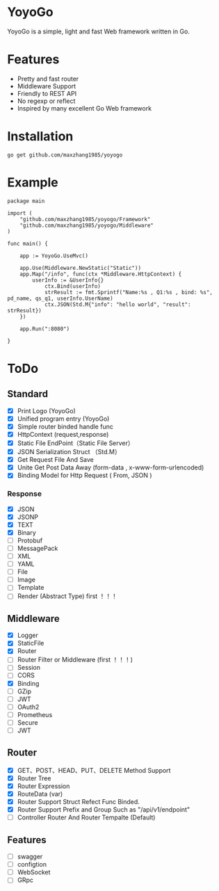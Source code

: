 # YoyoGo
YoyoGo is a simple, light and fast Web framework written in Go. 

# Features
- Pretty and fast router 
- Middleware Support
- Friendly to REST API
- No regexp or reflect
- Inspired by many excellent Go Web framework

# Installation

`go get github.com/maxzhang1985/yoyogo`


# Example
```golang
package main

import (
	"github.com/maxzhang1985/yoyogo/Framework"
	"github.com/maxzhang1985/yoyogo/Middleware"
)

func main() {

	app := YoyoGo.UseMvc()

	app.Use(Middleware.NewStatic("Static"))
	app.Map("/info", func(ctx *Middleware.HttpContext) {
	    userInfo := &UserInfo{}
            ctx.Bind(userInfo)
            strResult := fmt.Sprintf("Name:%s , Q1:%s , bind: %s", pd_name, qs_q1, userInfo.UserName)
            ctx.JSON(Std.M{"info": "hello world", "result": strResult})
	})

	app.Run(":8080")

}
```


# ToDo
## Standard
* [X] Print Logo (YoyoGo)
* [X] Unified program entry (YoyoGo)
* [X] Simple router binded handle func
* [X] HttpContext (request,response)
* [X] Static File EndPoint（Static File Server）
* [X] JSON Serialization Struct （Std.M）
* [X] Get Request File And Save
* [X] Unite Get Post Data Away (form-data , x-www-form-urlencoded)
* [X] Binding Model for Http Request ( From, JSON ) 
### Response
* [X] JSON
* [X] JSONP
* [X] TEXT
* [X] Binary
* [ ] Protobuf
* [ ] MessagePack
* [ ] XML
* [ ] YAML
* [ ] File
* [ ] Image
* [ ] Template
* [ ] Render (Abstract Type) first ！！！

## Middleware
* [X] Logger
* [X] StaticFile
* [X] Router
* [ ] Router Filter or Middleware (first ！！！)
* [ ] Session
* [ ] CORS
* [X] Binding
* [ ] GZip	
* [ ] JWT 
* [ ] OAuth2	 
* [ ] Prometheus 
* [ ] Secure
* [ ] JWT 

## Router
* [x] GET、POST、HEAD、PUT、DELETE Method Support
* [x] Router Tree
* [x] Router Expression
* [x] RouteData (var)
* [x] Router Support Struct Refect Func Binded.
* [x] Router Support Prefix and Group Such as "/api/v1/endpoint"
* [ ] Controller Router And Router Tempalte (Default)

## Features
* [ ] swagger
* [ ] configtion
* [ ] WebSocket
* [ ] GRpc
